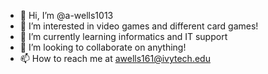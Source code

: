 - 👋 Hi, I’m @a-wells1013
- 👀 I’m interested in video games and different card games!
- 🌱 I’m currently learning informatics and IT support
- 💞️ I’m looking to collaborate on anything!
- 📫 How to reach me at awells161@ivytech.edu

<!---
a-wells1013/a-wells1013 is a ✨ special ✨ repository because its `README.md` (this file) appears on your GitHub profile.
You can click the Preview link to take a look at your changes.
--->
